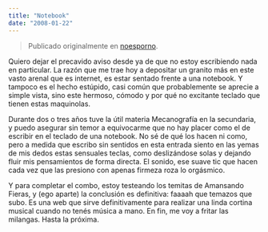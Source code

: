 ```yaml
---
title: "Notebook"
date: "2008-01-22"
---
```


> Publicado originalmente en [noesporno](/noesporno).

Quiero dejar el precavido aviso desde ya de que no estoy escribiendo nada en particular. La razón que me trae hoy a depositar un granito más en este vasto arenal que es internet, es estar sentado frente a una notebook. Y tampoco es el hecho estúpido, casi común que probablemente se aprecie a simple vista, sino este hermoso, cómodo y por qué no excitante teclado que tienen estas maquinolas.

Durante dos o tres años tuve la útil materia Mecanografía en la secundaria, y puedo asegurar sin temor a equivocarme que no hay placer como el de escribir en el teclado de una notebook. No sé de qué los hacen ni como, pero a medida que escribo sin sentidos en esta entrada siento en las yemas de mis dedos estas sensuales teclas, como deslizándose solas y dejando fluir mis pensamientos de forma directa. El sonido, ese suave tic que hacen cada vez que las presiono con apenas firmeza roza lo orgásmico.

Y para completar el combo, estoy testeando los temitas de Amansando Fieras, y (ego aparte) la conclusión es definitiva: faaaah que temazos que subo. Es una web que sirve definitivamente para realizar una linda cortina musical cuando no tenés música a mano. En fin, me voy a fritar las milangas. Hasta la próxima.